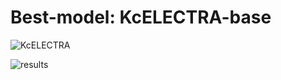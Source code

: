 # Best-model: KcELECTRA-base

![KcELECTRA](https://github.com/SungaHwang/Text-Image_DLProject/assets/74399508/67163bc8-0d78-4859-93a3-b42dbd4226bf)


![results](https://github.com/SungaHwang/Text-Image_DLProject/assets/74399508/e8d95e0a-bb03-4814-b3d6-e1da789d0e44)
